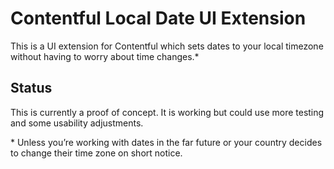 # Contentful Local Date UI Extension

This is a UI extension for Contentful which sets dates to your local timezone without having to worry about time changes.*

## Status

This is currently a proof of concept. It is working but could use more testing and some usability adjustments.

\* Unless you’re working with dates in the far future or your country decides to change their time zone on short notice.
